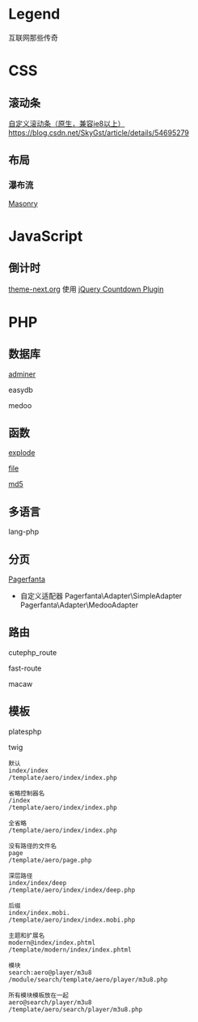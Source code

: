 # Legend
互联网那些传奇



# CSS



## 滚动条

[自定义滚动条（原生，兼容ie8以上）](dist/css/scrollbar.html) https://blog.csdn.net/SkyGst/article/details/54695279



## 布局



### 瀑布流

[Masonry](dist/css/layout/masonry.html)





# JavaScript



## 倒计时

[theme-next.org](dist/javascript/countdown/theme-next.org/) 使用 [jQuery Countdown Plugin](http://tutorialzine.com/2011/12/countdown-jquery/)





# PHP



## 数据库

[adminer](https://www.adminer.org/)

easydb

medoo



## 函数

[explode](dist/php/function/explode.php)

[file](dist/php/function/file.php)

[md5](dist/php/function/md5.php)



## 多语言

lang-php



## 分页

[Pagerfanta](https://github.com/whiteoctober/Pagerfanta)

- 自定义适配器
  Pagerfanta\Adapter\SimpleAdapter
  Pagerfanta\Adapter\MedooAdapter



## 路由

cutephp_route

fast-route

macaw



## 模板

platesphp

twig

```
默认
index/index
/template/aero/index/index.php

省略控制器名
/index
/template/aero/index/index.php

全省略
/template/aero/index/index.php

没有路径的文件名
page
/template/aero/page.php

深层路径
index/index/deep
/template/aero/index/index/deep.php

后缀
index/index.mobi.
/template/aero/index/index.mobi.php

主题和扩展名
modern@index/index.phtml
/template/modern/index/index.phtml

模块
search:aero@player/m3u8
/module/search/template/aero/player/m3u8.php

所有模块模板放在一起
aero@search/player/m3u8
/template/aero/search/player/m3u8.php
```









